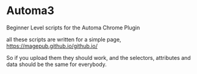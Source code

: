 # Automa3
Beginner Level scripts for the Automa Chrome Plugin

all these scripts are written for a simple page, https://magepub.github.io/github.io/

So if you upload them they should work, and the selectors, attributes and data should be the same for everybody.


